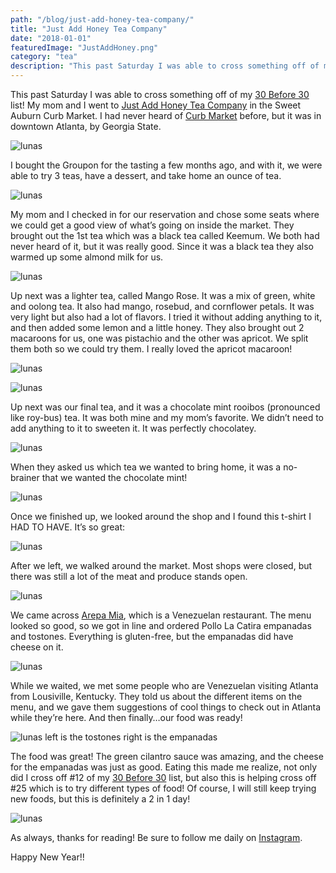 ```yaml
---
path: "/blog/just-add-honey-tea-company/"
title: "Just Add Honey Tea Company"
date: "2018-01-01"
featuredImage: "JustAddHoney.png"
category: "tea"
description: "This past Saturday I was able to cross something off of my 30 Before 30 list! My mom and I went to Just Add Honey Tea Company in the Sweet Auburn Curb Market. I had never heard of Curb Market before, but it was in downtown Atlanta, by Georgia State."
---
```


This past Saturday I was able to cross something off of my [30 Before 30](https://kaleighscruggs.com/blog/30-before-30/) list! My mom and I went to [Just Add Honey Tea Company](https://justaddhoney.net/) in the Sweet Auburn Curb Market. I had never heard of [Curb Market](https://municipalmarketatl.com/) before, but it was in downtown Atlanta, by Georgia State.

![lunas](images/curbmarketoutside.jpg)

I bought the Groupon for the tasting a few months ago, and with it, we were able to try 3 teas, have a dessert, and take home an ounce of tea.

![lunas](images/justaddhoney.jpg)

My mom and I checked in for our reservation and chose some seats where we could get a good view of what’s going on inside the market. They brought out the 1st tea which was a black tea called Keemum. We both had never heard of it, but it was really good. Since it was a black tea they also warmed up some almond milk for us.

![lunas](images/keemumtea.jpg)

Up next was a lighter tea, called Mango Rose. It was a mix of green, white and oolong tea. It also had mango, rosebud, and cornflower petals. It was very light but also had a lot of flavors. I tried it without adding anything to it, and then added some lemon and a little honey. They also brought out 2 macaroons for us, one was pistachio and the other was apricot. We split them both so we could try them. I really loved the apricot macaroon!

![lunas](images/mangorose.jpg)

![lunas](images/macaroon.jpg)

Up next was our final tea, and it was a chocolate mint rooibos (pronounced like roy-bus) tea. It was both mine and my mom’s favorite. We didn’t need to add anything to it to sweeten it. It was perfectly chocolatey.

![lunas](images/chocolatemint.jpg)

When they asked us which tea we wanted to bring home, it was a no-brainer that we wanted the chocolate mint!

![lunas](JustAddHoney.png)

Once we finished up, we looked around the shop and I found this t-shirt I HAD TO HAVE. It’s so great:

![lunas](images/potheadtshirt.jpg)

After we left, we walked around the market. Most shops were closed, but there was still a lot of the meat and produce stands open.

![lunas](images/curbmarketinside.jpg)

We came across [Arepa Mia](http://www.arepamiaatlanta.com/), which is a Venezuelan restaurant. The menu looked so good, so we got in line and ordered Pollo La Catira empanadas and tostones. Everything is gluten-free, but the empanadas did have cheese on it.

![lunas](images/ArepaMiaMenu.jpg)

While we waited, we met some people who are Venezuelan visiting Atlanta from Lousiville, Kentucky. They told us about the different items on the menu, and we gave them suggestions of cool things to check out in Atlanta while they’re here. And then finally…our food was ready!

![lunas](images/food1.jpg)
left is the tostones right is the empanadas

The food was great! The green cilantro sauce was amazing, and the cheese for the empanadas was just as good. Eating this made me realize, not only did I cross off #12 of my [30 Before 30](https://kaleighscruggs.com/blog/30-before-30/) list, but also this is helping cross off #25 which is to try different types of food! Of course, I will still keep trying new foods, but this is definitely a 2 in 1 day!

![lunas](images/curbmarketsign.jpg)

As always, thanks for reading! Be sure to follow me daily on [Instagram](https://www.instagram.com/klgh.js/).

Happy New Year!!
